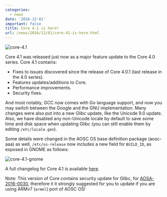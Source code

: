 ```yaml
---
categories:
  - news
date: '2016-12-01'
important: false
title: Core 4.1 is here!
url: /news/2016/12/01/core-41-is-here.html
---
```



![core-4.1](/assets/i/news/core-4.1.jpg)

Core 4.1 was released just now as a major feature update to the Core 4.0 series. Core 4.1 contains:

- Fixes to issues discovered since the release of Core 4.0.1 (last release in the 4.0 series).
- Features updates/additions to Core.
- Performance improvements.
- Security fixes.

And most notably, GCC now comes with Go language support, and now you may switch between the Google and the GNU implementation. Many changes were also put into a new Glibc update, like the Unicode 9.0 update. Also, we have disabled any non-Unicode locale by default to save some time and disk space when updating Glibc (you can still enable them by editing `/etc/locale.gen`).

Some details were changed in the AOSC OS base definition package (aosc-aaa) as well, `/etc/os-release` now includes a new field for `BUILD_ID`, as exposed in GNOME as follows:

![core-4.1-gnome](/assets/i/news/core-4.1-gnome.png)

A full changelog for Core 4.1 is available [here](https://github.com/AOSC-Dev/aosc-os-core/releases/tag/v4.1.0-2).

Note: This version of Core contains security update for Glibc, for [AOSA-2016-0030](https://aosc.io/news/aosa-2016-0030-update-glibc-to-2.24-2), therefore it it strongly suggested for you to update if you are using ARMv7 (`armel`) port of AOSC OS!
